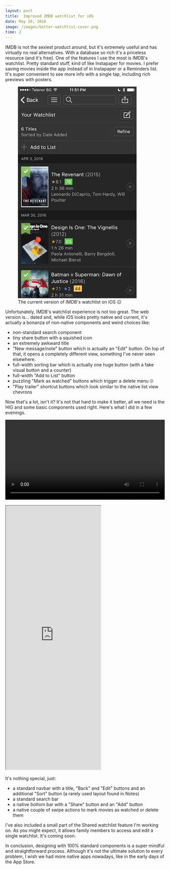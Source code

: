 ```yaml
---
layout: post
title:  Improved IMDB watchlist for iOS
date: May 20, 2016
image: /images/better-watchlist-cover.png
time: 2
---
```

IMDB is not the sexiest product around, but it's extremely useful and has virtually no real alternatives. With a database so rich it's a priceless resource (and it's free). One of the features I use the most is IMDB's watchlist. Pretty standard stuff, kind of like Instapaper for movies. I prefer saving movies inside the app instead of in Instapaper or a Reminders list. It's super convenient to see more info with a single tap, including rich previews with posters.

<figure>

  <img class="2x responsive-vertical-image" src="/images/better-watchlist-1.png" alt="A screenshot of IMDB's currrent watchlis on iOS">

  <figcaption>The current version of IMDB's watchlist on iOS 😐</figcaption>

</figure>

Unfortunately, IMDB's watchlist experience is not too great. The web version is… dated and, while iOS looks pretty native and current, it's actually a bonanza of non-native components and weird choices like:

- non-standard search component
- tiny share button with a squished icon
- an extremely awkward title
- "New message/note" button which is actually an "Edit" button. On top of that, it opens a completely different view, something I've never seen elsewhere.
- full-width sorting bar which is actually one huge button (with a fake visual button and a counter)
- full-width "Add to List" button
- puzzling "Mark as watched" buttons which trigger a delete menu 🙄
- "Play trailer" shortcut buttons which look similar to the native list view chevrons

Now that's a lot, isn't it? It's not that hard to make it better, all we need is the HIG and some basic components used right. Here's what I did in a few evenings.

<video width="100%" height="auto" controls="controls">
<source src="/video/better-watchlist.mp4" type="video/mp4">
<source src="/video/better-watchlist.webm" type="video/webm">
Your browser does not support the video tag.
</video>

<div class="framer-wrapper">

  <p class="tooltip"></p>

  <iframe data-anijs="if: mouseover, do: $addClass darkroom, to: body; if: mouseout, do: $removeClass darkroom, to: body" class="framer" height="832" src='http://share.framerjs.com/n2eppqximdcp/'></iframe>
</div>


It's nothing special, just:

- a standard navbar with a title, "Back" and "Edit" buttons and an additional "Sort" button (a rarely used layout found in Notes)
- a standard search bar
- a native bottom bar with a "Share" button and an "Add" button
- a native couple of swipe actions to mark movies as watched or delete them

I've also included a small part of the Shared watchlist feature I'm working on. As you might expect, it allows family members to access and edit a single watchlist. It's coming soon.

In conclusion, designing with 100% standard components is a super mindful and straightforward process. Although it's not the ultimate solution to every problem, I wish we had more native apps nowadays, like in the early days of the App Store.
